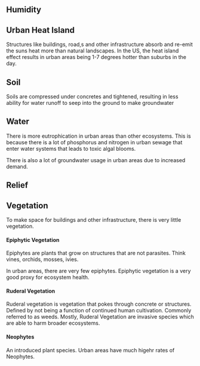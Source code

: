 ## Humidity

## Urban Heat Island
Structures like buildings, road,s and other infrastructure absorb and re-emit the suns heat more than natural landscapes.
	In the US, the heat island effect results in urban areas being 1-7 degrees hotter than suburbs in the day.
## Soil
Soils are compressed under concretes and tightened, resulting in less ability for water runoff to seep into the ground to make groundwater

## Water
There is more eutrophication in urban areas than other ecosystems. This is because there is a lot of phosphorus and nitrogen in urban sewage that enter water systems that leads to toxic algal blooms.

There is also a lot of groundwater usage in urban areas due to increased demand. 

## Relief

## Vegetation
To make space for buildings and other infrastructure, there is very little vegetation. 

#### Epiphytic Vegetation
Epiphytes are plants that grow on structures that are not parasites. Think  vines, orchids, mosses, ivies. 

In urban areas, there are very few epiphytes. Epiphytic vegetation is a very good proxy for ecosystem health. 
#### Ruderal Vegetation
Ruderal vegetation is vegetation that pokes through concrete or structures. Defined by not being a function of continued human cultivation. Commonly referred to as weeds. 
Mostly, Ruderal Vegetation are invasive species which are able to harm broader ecosystems.
#### Neophytes
An introduced plant species. Urban areas have much higehr rates of Neophytes.